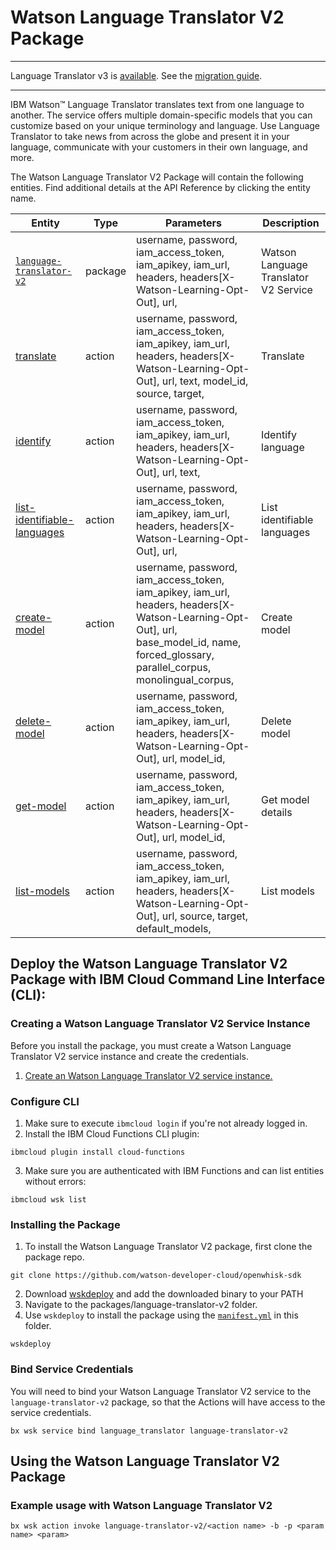 # Watson Language Translator V2 Package



---

Language Translator v3 is [available](https://www.ibm.com/watson/developercloud/language-translator/api/v3/). See the [migration guide](https://console.bluemix.net/docs/services/language-translator/migrating.html).

---

IBM Watson&trade; Language Translator translates text from one language to another. The service offers multiple domain-specific models that you can customize based on your unique terminology and language. Use Language Translator to take news from across the globe and present it in your language, communicate with your customers in their own language, and more.

The Watson Language Translator V2 Package will contain the following entities. Find additional details at the API Reference by clicking the entity name.

| Entity | Type | Parameters | Description |
| --- | --- | --- | --- |
| [`language-translator-v2`](https://www.ibm.com/watson/developercloud/language-translator/api/v2/curl.html) | package | username, password,  iam_access_token, iam_apikey, iam_url,  headers, headers[X-Watson-Learning-Opt-Out], url,  | Watson Language Translator V2 Service |
| [translate](https://www.ibm.com/watson/developercloud/language-translator/api/v2/curl.html?curl#translate) | action |  username, password,  iam_access_token, iam_apikey, iam_url,  headers, headers[X-Watson-Learning-Opt-Out], url,   text, model_id, source, target,  | Translate |
| [identify](https://www.ibm.com/watson/developercloud/language-translator/api/v2/curl.html?curl#identify) | action |  username, password,  iam_access_token, iam_apikey, iam_url,  headers, headers[X-Watson-Learning-Opt-Out], url,    text,  | Identify language |
| [list-identifiable-languages](https://www.ibm.com/watson/developercloud/language-translator/api/v2/curl.html?curl#list-identifiable-languages) | action |  username, password,  iam_access_token, iam_apikey, iam_url,  headers, headers[X-Watson-Learning-Opt-Out], url, | List identifiable languages |
| [create-model](https://www.ibm.com/watson/developercloud/language-translator/api/v2/curl.html?curl#create-model) | action |  username, password,  iam_access_token, iam_apikey, iam_url,  headers, headers[X-Watson-Learning-Opt-Out], url,    base_model_id,     name,     forced_glossary,     parallel_corpus,     monolingual_corpus,  | Create model |
| [delete-model](https://www.ibm.com/watson/developercloud/language-translator/api/v2/curl.html?curl#delete-model) | action |  username, password,  iam_access_token, iam_apikey, iam_url,  headers, headers[X-Watson-Learning-Opt-Out], url,    model_id,  | Delete model |
| [get-model](https://www.ibm.com/watson/developercloud/language-translator/api/v2/curl.html?curl#get-model) | action |  username, password,  iam_access_token, iam_apikey, iam_url,  headers, headers[X-Watson-Learning-Opt-Out], url,    model_id,  | Get model details |
| [list-models](https://www.ibm.com/watson/developercloud/language-translator/api/v2/curl.html?curl#list-models) | action |  username, password,  iam_access_token, iam_apikey, iam_url,  headers, headers[X-Watson-Learning-Opt-Out], url,    source,     target,     default_models,  | List models |


## Deploy the Watson Language Translator V2 Package with IBM Cloud Command Line Interface (CLI):
### Creating a Watson Language Translator V2 Service Instance

Before you install the package, you must create a Watson Language Translator V2 service instance and create the credentials.

1. [Create an Watson Language Translator V2 service instance.](https://console.bluemix.net/catalog/services/language_translator)

### Configure CLI
1. Make sure to execute `ibmcloud login` if you're not already logged in.
2. Install the IBM Cloud Functions CLI plugin:

```
ibmcloud plugin install cloud-functions
```

3. Make sure you are authenticated with IBM Functions and can list entities without errors:

```
ibmcloud wsk list
```

### Installing the Package
1. To install the Watson Language Translator V2 package, first clone the package repo.

```
git clone https://github.com/watson-developer-cloud/openwhisk-sdk
```
2. Download [wskdeploy](https://github.com/apache/incubator-openwhisk-wskdeploy/releases) and add the downloaded binary to your PATH
3. Navigate to the packages/language-translator-v2 folder.
4. Use `wskdeploy` to install the package using the [`manifest.yml`](./manifest.yml) in this folder.

```
wskdeploy
```

### Bind Service Credentials
You will need to bind your Watson Language Translator V2 service to the `language-translator-v2` package, so that the Actions will have access to the service credentials.

```
bx wsk service bind language_translator language-translator-v2
```
## Using the Watson Language Translator V2 Package

### Example usage with Watson Language Translator V2

```
bx wsk action invoke language-translator-v2/<action name> -b -p <param name> <param>
```